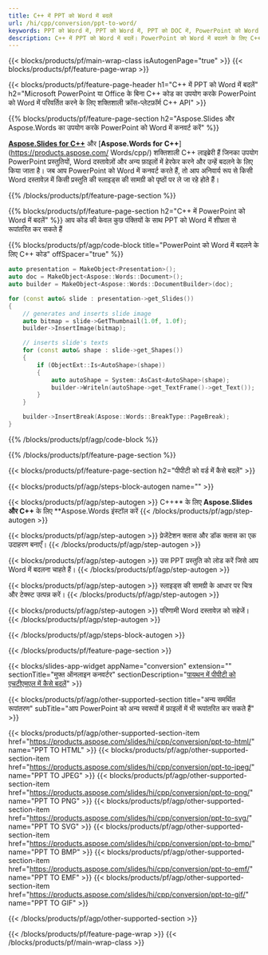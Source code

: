 ```yaml
---
title: C++ में PPT को Word में बदलें
url: /hi/cpp/conversion/ppt-to-word/
keywords: PPT को Word में, PPT को Word में, PPT को DOC में, PowerPoint को Word में, C++ API, C++ लाइब्रेरी, CPP में बदलें
description: C++ में PPT को Word में बदलें। PowerPoint को Word में बदलने के लिए C++ लाइब्रेरी API का उपयोग करें
---
```


{{< blocks/products/pf/main-wrap-class isAutogenPage="true" >}}
{{< blocks/products/pf/feature-page-wrap >}}

{{< blocks/products/pf/feature-page-header h1="C++ में PPT को Word में बदलें" h2="Microsoft PowerPoint या Office के बिना C++ कोड का उपयोग करके PowerPoint को Word में परिवर्तित करने के लिए शक्तिशाली क्रॉस-प्लेटफ़ॉर्म C++ API" >}}

{{% blocks/products/pf/feature-page-section h2="Aspose.Slides और Aspose.Words का उपयोग करके PowerPoint को Word में कनवर्ट करें" %}}

[**Aspose.Slides for C++**](https://products.aspose.com/slides/hi/cpp/) और [**Aspose.Words for C++**](https://products.aspose.com/ Words/cpp/) शक्तिशाली C++ लाइब्रेरी हैं जिनका उपयोग PowerPoint प्रस्तुतियों, Word दस्तावेज़ों और अन्य फ़ाइलों में हेरफेर करने और उन्हें बदलने के लिए किया जाता है। जब आप PowerPoint को Word में कनवर्ट करते हैं, तो आप अनिवार्य रूप से किसी Word दस्तावेज़ में किसी प्रस्तुति की स्लाइड्स की सामग्री को पृष्ठों पर ले जा रहे होते हैं।

{{% /blocks/products/pf/feature-page-section %}}




{{% blocks/products/pf/feature-page-section  h2="C++ में PowerPoint को Word में बदलें" %}}
आप कोड की केवल कुछ पंक्तियों के साथ PPT को Word में शीघ्रता से रूपांतरित कर सकते हैं

{{% blocks/products/pf/agp/code-block title="PowerPoint को Word में बदलने के लिए C++ कोड" offSpacer="true" %}}
```cpp
auto presentation = MakeObject<Presentation>();
auto doc = MakeObject<Aspose::Words::Document>();
auto builder = MakeObject<Aspose::Words::DocumentBuilder>(doc);

for (const auto& slide : presentation->get_Slides())
{
    // generates and inserts slide image
    auto bitmap = slide->GetThumbnail(1.0f, 1.0f);
    builder->InsertImage(bitmap);

    // inserts slide's texts
    for (const auto& shape : slide->get_Shapes())
    {
        if (ObjectExt::Is<AutoShape>(shape))
        {
            auto autoShape = System::AsCast<AutoShape>(shape);
            builder->Writeln(autoShape->get_TextFrame()->get_Text());
        }
    }

    builder->InsertBreak(Aspose::Words::BreakType::PageBreak);
}
```
{{% /blocks/products/pf/agp/code-block %}}

{{% /blocks/products/pf/feature-page-section %}}




{{< blocks/products/pf/feature-page-section  h2="पीपीटी को वर्ड में कैसे बदलें" >}}


{{< blocks/products/pf/agp/steps-block-autogen name="" >}}


{{< blocks/products/pf/agp/step-autogen >}}
C++** के लिए **Aspose.Slides और C++** के लिए **Aspose.Words इंस्टॉल करें 
{{< /blocks/products/pf/agp/step-autogen >}}

{{< blocks/products/pf/agp/step-autogen >}}
प्रेजेंटेशन क्लास और डॉक क्लास का एक उदाहरण बनाएँ।
{{< /blocks/products/pf/agp/step-autogen >}}

{{< blocks/products/pf/agp/step-autogen >}}
उस PPT प्रस्तुति को लोड करें जिसे आप Word में बदलना चाहते हैं।
{{< /blocks/products/pf/agp/step-autogen >}}

{{< blocks/products/pf/agp/step-autogen >}}
स्लाइड्स की सामग्री के आधार पर चित्र और टेक्स्ट उत्पन्न करें।
{{< /blocks/products/pf/agp/step-autogen >}}

{{< blocks/products/pf/agp/step-autogen >}}
परिणामी Word दस्तावेज़ को सहेजें।
{{< /blocks/products/pf/agp/step-autogen >}}


{{< /blocks/products/pf/agp/steps-block-autogen >}}


{{< /blocks/products/pf/feature-page-section >}}




{{< blocks/slides-app-widget  appName="conversion" extension="" sectionTitle="मुफ्त ऑनलाइन कनवर्टर" sectionDescription="[पायथन में पीपीटी को एचटीएमएल में कैसे बदलें](https://products.aspose.com/slides/hi/python-net/conversion/ppt-to-html/)" >}}

{{< blocks/products/pf/agp/other-supported-section title="अन्य समर्थित रूपांतरण" subTitle="आप PowerPoint को अन्य स्वरूपों में फ़ाइलों में भी रूपांतरित कर सकते हैं" >}}


{{< blocks/products/pf/agp/other-supported-section-item href="https://products.aspose.com/slides/hi/cpp/conversion/ppt-to-html/" name="PPT TO HTML" >}}
{{< blocks/products/pf/agp/other-supported-section-item href="https://products.aspose.com/slides/hi/cpp/conversion/ppt-to-jpeg/" name="PPT TO JPEG" >}}
{{< blocks/products/pf/agp/other-supported-section-item href="https://products.aspose.com/slides/hi/cpp/conversion/ppt-to-png/" name="PPT TO PNG" >}}
{{< blocks/products/pf/agp/other-supported-section-item href="https://products.aspose.com/slides/hi/cpp/conversion/ppt-to-svg/" name="PPT TO SVG" >}}
{{< blocks/products/pf/agp/other-supported-section-item href="https://products.aspose.com/slides/hi/cpp/conversion/ppt-to-bmp/" name="PPT TO BMP" >}}
{{< blocks/products/pf/agp/other-supported-section-item href="https://products.aspose.com/slides/hi/cpp/conversion/ppt-to-emf/" name="PPT TO EMF" >}}
{{< blocks/products/pf/agp/other-supported-section-item href="https://products.aspose.com/slides/hi/cpp/conversion/ppt-to-gif/" name="PPT TO GIF" >}}



{{< /blocks/products/pf/agp/other-supported-section >}}

{{< /blocks/products/pf/feature-page-wrap >}}
{{< /blocks/products/pf/main-wrap-class >}}